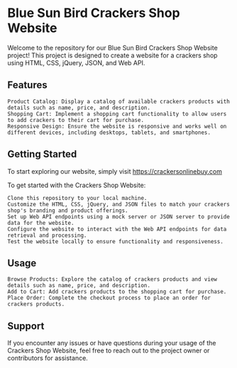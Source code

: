 # Blue Sun Bird Crackers Shop Website

Welcome to the repository for our Blue Sun Bird Crackers Shop Website project! This project is designed to create a website for a crackers shop using HTML, CSS, jQuery, JSON, and Web API.

## Features

    Product Catalog: Display a catalog of available crackers products with details such as name, price, and description.
    Shopping Cart: Implement a shopping cart functionality to allow users to add crackers to their cart for purchase.
    Responsive Design: Ensure the website is responsive and works well on different devices, including desktops, tablets, and smartphones.

## Getting Started

To start exploring our website, simply visit https://crackersonlinebuy.com

To get started with the Crackers Shop Website:

    Clone this repository to your local machine.
    Customize the HTML, CSS, jQuery, and JSON files to match your crackers shop's branding and product offerings.
    Set up Web API endpoints using a mock server or JSON server to provide data for the website.
    Configure the website to interact with the Web API endpoints for data retrieval and processing.
    Test the website locally to ensure functionality and responsiveness.

## Usage

    Browse Products: Explore the catalog of crackers products and view details such as name, price, and description.
    Add to Cart: Add crackers products to the shopping cart for purchase.
    Place Order: Complete the checkout process to place an order for crackers products.

## Support

If you encounter any issues or have questions during your usage of the Crackers Shop Website, feel free to reach out to the project owner or contributors for assistance.
